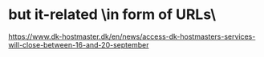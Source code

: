# but it-related \in form of URLs\

https://www.dk-hostmaster.dk/en/news/access-dk-hostmasters-services-will-close-between-16-and-20-september
